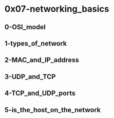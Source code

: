# 0x07-networking_basics
## 0-OSI_model
## 1-types_of_network
## 2-MAC_and_IP_address
## 3-UDP_and_TCP
## 4-TCP_and_UDP_ports
## 5-is_the_host_on_the_network
